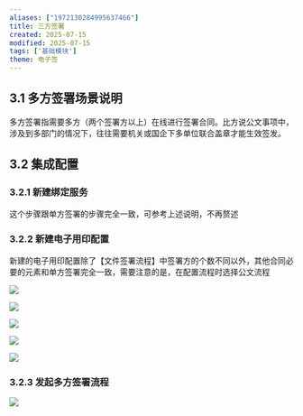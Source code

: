 ```yaml
---
aliases: ["1972130284995637466"]
title: 三方签署
created: 2025-07-15
modified: 2025-07-15
tags: ['基础模块']
theme: 电子签
---
```


## **3.1 多方签署场景说明**

多方签署指需要多方（两个签署方以上）在线进行签署合同。比方说公文事项中，涉及到多部门的情况下，往往需要机关或国企下多单位联合盖章才能生效签发。

## **3.2 集成配置**

### **3.2.1 新建绑定服务**

这个步骤跟单方签署的步骤完全一致，可参考上述说明，不再赘述

### **3.2.2 新建电子用印配置**

新建的电子用印配置除了【文件签署流程】中签署方的个数不同以外，其他合同必要的元素和单方签署完全一致，需要注意的是，在配置流程时选择公文流程

![](600f57a9cfdef9298a4b84494379f0e0.jpg)

![](a45a8abf15ce324d92e2e5ba8c48ca3a.jpg)

![](8a04eed803c5b6eed84c4f1e5ee806cf.jpg)

![](1862732ddc360256b0e958f26c06626b.jpg)

![](7213197b3c64349d6465afcbf570f7ac.jpg)

### **3.2.3 发起多方签署流程**

![](6de275ea8a4294a321f2ce0630a229a2.jpg)